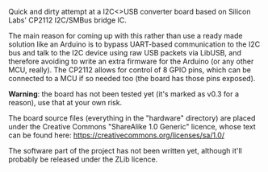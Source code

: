 Quick and dirty attempt at a I2C&lt;&gt;USB converter board based on Silicon Labs' CP2112 I2C/SMBus bridge IC.

The main reason for coming up with this rather than use a ready made solution like an Arduino is to bypass UART-based communication to the I2C bus and talk to the I2C device using raw USB packets via LibUSB, and therefore avoiding to write an extra firmware for the Arduino (or any other MCU, really).  The CP2112 allows for control of 8 GPIO pins, which can be connected to a MCU if so needed too (the board has those pins exposed).

**Warning**: the board has not been tested yet (it's marked as v0.3 for a reason), use that at your own risk.

The board source files (everything in the "hardware" directory) are placed under the Creative Commons "ShareAlike 1.0 Generic" licence, whose text can be found here: https://creativecommons.org/licenses/sa/1.0/

The software part of the project has not been written yet, although it'll probably be released under the ZLib licence.
